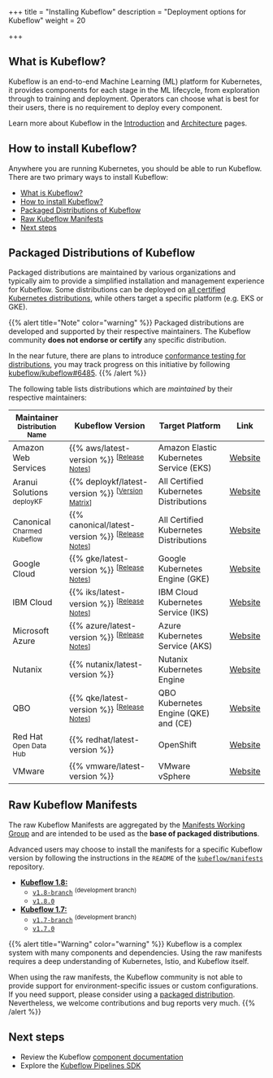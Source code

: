 +++
title = "Installing Kubeflow"
description = "Deployment options for Kubeflow"
weight = 20

+++

## What is Kubeflow?

Kubeflow is an end-to-end Machine Learning (ML) platform for Kubernetes, it provides components for each stage in the ML lifecycle, from exploration through to training and deployment.
Operators can choose what is best for their users, there is no requirement to deploy every component.

Learn more about Kubeflow in the [Introduction](/docs/started/introduction/) and
[Architecture](/docs/started/architecture/) pages.

## How to install Kubeflow?

Anywhere you are running Kubernetes, you should be able to run Kubeflow.
There are two primary ways to install Kubeflow:

- [What is Kubeflow?](#what-is-kubeflow)
- [How to install Kubeflow?](#how-to-install-kubeflow)
- [Packaged Distributions of Kubeflow](#packaged-distributions-of-kubeflow)
- [Raw Kubeflow Manifests](#raw-kubeflow-manifests)
- [Next steps](#next-steps)

<a id="packaged-distributions"></a>
<a id="install-a-packaged-kubeflow-distribution"></a>

## Packaged Distributions of Kubeflow

Packaged distributions are maintained by various organizations and typically aim to provide
a simplified installation and management experience for Kubeflow. Some distributions can be
deployed on [all certified Kubernetes distributions](https://kubernetes.io/partners/#conformance),
while others target a specific platform (e.g. EKS or GKE).

{{% alert title="Note" color="warning" %}}
Packaged distributions are developed and supported by their respective maintainers.
The Kubeflow community <strong>does not endorse or certify</strong> any specific distribution.

In the near future, there are plans to introduce <a href="https://github.com/kubeflow/community/blob/master/proposals/kubeflow-conformance-program-proposal.md">conformance testing for distributions</a>, you may track progress on this initiative by following <a href="https://github.com/kubeflow/kubeflow/issues/6485">kubeflow/kubeflow#6485</a>.
{{% /alert %}}

The following table lists distributions which are <em>maintained</em> by their respective maintainers:

<div class="table-responsive distributions-table">
  <table class="table table-bordered">
    <thead>
      <tr>
        <th>Maintainer
          <br><small>Distribution Name</small>
        </th>
        <th>Kubeflow Version</th>
        <th>Target Platform</th>
        <th>Link</th>
      </tr>
    </thead>
    <tbody>
      <tr>
        <td>
          Amazon Web Services
        </td>
        <td>
          {{% aws/latest-version %}} <sup>[<a href="https://github.com/awslabs/kubeflow-manifests/releases">Release Notes</a>]</sup>
        </td>
        <td>
          Amazon Elastic Kubernetes Service (EKS)
        </td>
        <td>
          <a href="https://awslabs.github.io/kubeflow-manifests">Website</a>
        </td>
      </tr>
      <tr>
        <td>
          Aranui Solutions
            <br><small>deployKF</small>
        </td>
        <td>
          {{% deploykf/latest-version %}} <sup>[<a href="https://www.deploykf.org/releases/version-matrix/#kubeflow-tools">Version Matrix</a>]</sup>
        </td>
        <td>
          All Certified Kubernetes Distributions
        </td>
        <td>
          <a href="https://www.deploykf.org/">Website</a>
        </td>
      </tr>
      <tr>
        <td>
          Canonical
            <br><small>Charmed Kubeflow</small>
        </td>
        <td>
          {{% canonical/latest-version %}} <sup>[<a href="https://charmed-kubeflow.io/docs/release-notes">Release Notes</a>]</sup>
        </td>
        <td>
          All Certified Kubernetes Distributions
        </td>
        <td>
          <a href="https://charmed-kubeflow.io/">Website</a>
        </td>
      </tr>
      <tr>
        <td>
          Google Cloud
        </td>
        <td>
          {{% gke/latest-version %}} <sup>[<a href="https://googlecloudplatform.github.io/kubeflow-gke-docs/docs/changelog/">Release Notes</a>]</sup>
        </td>
        <td>
          Google Kubernetes Engine (GKE)
        </td>
        <td>
          <a href="https://googlecloudplatform.github.io/kubeflow-gke-docs">Website</a>
        </td>
      </tr>
      <tr>
        <td>
          IBM Cloud
        </td>
        <td>
          {{% iks/latest-version %}} <sup>[<a href="https://github.com/IBM/manifests/releases/tag/v{{% iks/latest-version %}}">Release Notes</a>]</sup>
        </td>
        <td>
          IBM Cloud Kubernetes Service (IKS)
        </td>
        <td>
          <a href="https://ibm.github.io/manifests/">Website</a>
        </td>
      </tr>
      <tr>
        <td>
          Microsoft Azure
        </td>
        <td>
          {{% azure/latest-version %}} <sup>[<a href="https://github.com/Azure/kubeflow-aks/releases/tag/v{{% azure/latest-version %}}">Release Notes</a>]</sup>
        </td>
        <td>
          Azure Kubernetes Service (AKS)
        </td>
        <td>
          <a href="https://azure.github.io/kubeflow-aks/main">Website</a>
        </td>
      </tr>
      <tr>
        <td>
          Nutanix
        </td>
        <td>
          {{% nutanix/latest-version %}}
        </td>
        <td>
          Nutanix Kubernetes Engine
        </td>
        <td>
          <a href="https://nutanix.github.io/kubeflow-manifests">Website</a>
        </td>
      </tr>
      <tr>
        <td>
          QBO
        </td>
        <td>
          {{% qke/latest-version %}} <sup>[<a href="https://github.com/alexeadem/qbo-ce/blob/main/CHANGELOG.md">Release Notes</a>]</sup>
        </td>
        <td>
          QBO Kubernetes Engine (QKE) and (CE) 
        </td>
        <td>
          <a href="https://docs.qbo.io/#/qke?id=kubeflow">Website</a>
        </td>
      </tr>
      <tr>
        <td>
          Red Hat
            <br><small>Open Data Hub</small>
        </td>
        <td>
          {{% redhat/latest-version %}}
        </td>
        <td>
          OpenShift
        </td>
        <td>
          <a href="https://github.com/opendatahub-io/manifests">Website</a>
        </td>
      </tr>
      <tr>
        <td>
          VMware
        </td>
        <td>
          {{% vmware/latest-version %}}
        </td>
        <td>
          VMware vSphere
        </td>
        <td>
          <a href="https://vmware.github.io/vSphere-machine-learning-extension/">Website</a>
        </td>
      </tr>
    </tbody>
  </table>
</div>

## Raw Kubeflow Manifests

The raw Kubeflow Manifests are aggregated by the [Manifests Working Group](https://github.com/kubeflow/community/tree/master/wg-manifests)
and are intended to be used as the **base of packaged distributions**.

Advanced users may choose to install the manifests for a specific Kubeflow version by following the
instructions in the `README` of the [`kubeflow/manifests`](https://github.com/kubeflow/manifests) repository.

- [**Kubeflow 1.8:**](/docs/releases/kubeflow-1.8/)
  - [`v1.8-branch`](https://github.com/kubeflow/manifests/tree/v1.8-branch#installation) <sup>(development branch)</sup>
  - [`v1.8.0`](https://github.com/kubeflow/manifests/tree/v1.8.0#installation)
- [**Kubeflow 1.7:**](/docs/releases/kubeflow-1.7/)
  - [`v1.7-branch`](https://github.com/kubeflow/manifests/tree/v1.7-branch#installation) <sup>(development branch)</sup>
  - [`v1.7.0`](https://github.com/kubeflow/manifests/tree/v1.7.0#installation)

{{% alert title="Warning" color="warning" %}}
Kubeflow is a complex system with many components and dependencies.
Using the raw manifests requires a deep understanding of Kubernetes, Istio, and Kubeflow itself.

When using the raw manifests, the Kubeflow community is not able to provide support for environment-specific issues or custom configurations.
If you need support, please consider using a [packaged distribution](#packaged-distributions-of-kubeflow).
Nevertheless, we welcome contributions and bug reports very much.
{{% /alert %}}

<a id="next-steps"></a>

## Next steps

- Review the Kubeflow <a href="/docs/components/">component documentation</a>
- Explore the <a href="/docs/components/pipelines/sdk/">Kubeflow Pipelines SDK</a>
